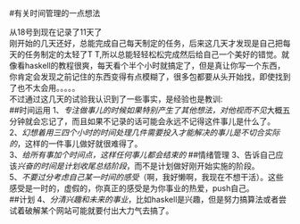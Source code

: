 #有关时间管理的一点想法

从18号到现在记录了11天了  
刚开始的几天还好，总能完成自己每天制定的任务，后来这几天才发现是自己把每天的任务制定的太轻了T T,所以总能轻轻松松完成然后给自己一个美好的错觉。就像看haskell的教程很爽，每天看个半个小时就搞定了，但是真让你写一个东西，你肯定会发现之前记住的东西变得有点模糊了，很多包都要从头开始找，即使找到了也不太会用。。。。。  
不过通过这几天的试验我认识到了一些事实，是经验也是教训:  
##时间运用
1、*专注做事儿的时候如果特别产生了其他想法，对他视而不见*大概五分钟就会忘记了，而且如果不记录的话可能会永远不记得这件事儿是什么了。  
2、*幻想着用三四个小时的时间处理几件需要投入才能解决的事儿是不切合实际的*，这样的一件事儿做好就很难得了。  
3、*给所有事加个时间点，这样任何事儿都会结束的*
##情绪管理
3、告诉自己应该*兴奋的时间是计划收尾总结阶段*，而不是计划做好刚开始实施的阶段。  
5、*不要过分考虑自己某一时间的感受*（啊，我好懒啊，我现在不想干活）。这些感受是一时的，虚假的，你真正的感受是为你事业的热爱，push自己。  
##计划
4、*分清兴趣和未来的事业*，比如haskell是兴趣，但是努力搞算法或者尝试着破解某个网站可能就要付出大力气去搞了。  
